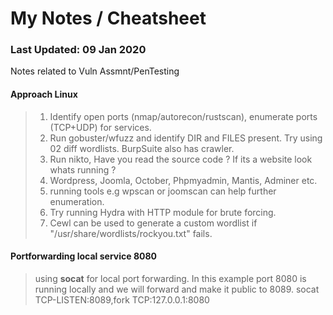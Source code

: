 # My Notes / Cheatsheet
### Last Updated: 09 Jan 2020
Notes related to Vuln Assmnt/PenTesting 

#### Approach Linux
> 1. Identify open ports (nmap/autorecon/rustscan), enumerate ports (TCP+UDP) for services.
> 2. Run gobuster/wfuzz and identify DIR and FILES present. Try using 02 diff wordlists. BurpSuite also has crawler. 
> 3. Run nikto, Have you read the source code ? If its a website look whats running ? 
> 4. Wordpress, Joomla, October, Phpmyadmin, Mantis, Adminer etc.
  > 1. running tools e.g wpscan or joomscan can help further enumeration.
  > 2. Try running Hydra with HTTP module for brute forcing.
  > 3. Cewl can be used to generate a custom wordlist if "/usr/share/wordlists/rockyou.txt" fails. 
 

#### Portforwarding local service 8080
> using **socat** for local port forwarding. In this example port 8080 is running locally and we will forward and make it public to 8089.
> socat TCP-LISTEN:8089,fork TCP:127.0.0.1:8080
